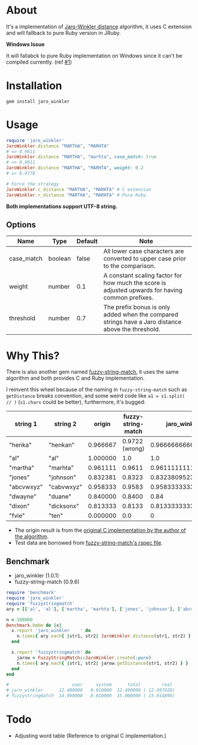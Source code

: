 # About

It's a implementation of [Jaro-Winkler distance](http://en.wikipedia.org/wiki/Jaro%E2%80%93Winkler_distance) algorithm, it uses C extension and will fallback to pure Ruby version in JRuby.

**Windows Issue**

It will fallabck to pure Ruby implementation on Windows since it can't be compiled currently. (ref [#1](https://github.com/tonytonyjan/jaro_winkler/issues/1))

# Installation

```
gem install jaro_winkler
```

# Usage

```ruby
require 'jaro_winkler'
JaroWinkler.distance "MARTHA", "MARHTA"
# => 0.9611
JaroWinkler.distance "MARTHA", "marhta", case_match: true
# => 0.9611
JaroWinkler.distance "MARTHA", "MARHTA", weight: 0.2
# => 0.9778

# Force the strategy
JaroWinkler.c_distance "MARTHA", "MARHTA" # C extension
JaroWinkler.r_distance "MARTHA", "MARHTA" # Pure Ruby
```

**Both implementations support UTF-8 string.**

## Options

Name        | Type    | Default | Note
----------- | ------  | ------- | ------------------------------------------------------------------------------------------------------------
case_match  | boolean | false   | All lower case characters are converted to upper case prior to the comparison.
weight      | number  | 0.1     | A constant scaling factor for how much the score is adjusted upwards for having common prefixes.
threshold   | number  | 0.7     | The prefix bonus is only added when the compared strings have a Jaro distance above the threshold.

# Why This?

There is also another gem named [fuzzy-string-match](https://github.com/kiyoka/fuzzy-string-match), it uses the same algorithm and both provides C and Ruby implementation.

I reinvent this wheel because of the naming in `fuzzy-string-match` such as `getDistance` breaks convention, and some weird code like `a1 = s1.split( // )` (`s1.chars` could be better), furthermore, it's bugged:

string 1   | string 2   | origin   | fuzzy-string-match | jaro_winkler
---------- | ---------- | -------- | ------------------ | ------------------
"henka"    | "henkan"   | 0.966667 | 0.9722 (wrong)     | 0.9666666666666667
"al"       | "al"       | 1.000000 | 1.0                | 1.0
"martha"   | "marhta"   | 0.961111 | 0.9611             | 0.9611111111111111
"jones"    | "johnson"  | 0.832381 | 0.8323             | 0.8323809523809523
"abcvwxyz" | "cabvwxyz" | 0.958333 | 0.9583             | 0.9583333333333333
"dwayne"   | "duane"    | 0.840000 | 0.8400             | 0.84
"dixon"    | "dicksonx" | 0.813333 | 0.8133             | 0.8133333333333332
"fvie"     | "ten"      | 0.000000 | 0.0                | 0

- The origin result is from the [original C implementation by the author of the algorithm](http://web.archive.org/web/20100227020019/http://www.census.gov/geo/msb/stand/strcmp.c).
- Test data are borrowed from [fuzzy-string-match's rspec file](https://github.com/kiyoka/fuzzy-string-match/blob/master/test/basic_pure_spec.rb).

## Benchmark

- jaro_winkler (1.0.1)
- fuzzy-string-match (0.9.6)

```ruby
require 'benchmark'
require 'jaro_winkler'
require 'fuzzystringmatch'
ary = [['al', 'al'], ['martha', 'marhta'], ['jones', 'johnson'], ['abcvwxyz', 'cabvwxyz'], ['dwayne', 'duane'], ['dixon', 'dicksonx'], ['fvie', 'ten']]

n = 100000
Benchmark.bmbm do |x|
  x.report 'jaro_winkler    ' do
    n.times{ ary.each{ |str1, str2| JaroWinkler.distance(str1, str2) } }
  end

  x.report 'fuzzystringmatch' do
    jarow = FuzzyStringMatch::JaroWinkler.create(:pure)
    n.times{ ary.each{ |str1, str2| jarow.getDistance(str1, str2) } }
  end
end

#                        user     system      total        real
# jaro_winkler      12.480000   0.010000  12.490000 ( 12.497828)
# fuzzystringmatch  14.990000   0.010000  15.000000 ( 15.014898)
```

# Todo

- Adjusting word table (Reference to original C implementation.)